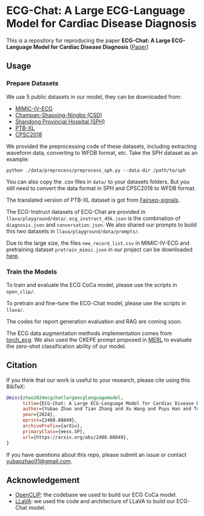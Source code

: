 # ECG-Chat: A Large ECG-Language Model for Cardiac Disease Diagnosis

This is a repository for reproducing the paper **ECG-Chat: A Large ECG-Language Model for Cardiac Disease Diagnosis** [[Paper](https://arxiv.org/abs/2408.08849)] 

## Usage
### Prepare Datasets
We use 5 public datasets in our model, they can be downloaded from:
* [MIMIC-IV-ECG](https://physionet.org/content/mimic-iv-ecg/1.0/)
* [Champan-Shaoxing-Ningbo (CSD)](https://physionet.org/content/ecg-arrhythmia/1.0.0/)
* [Shandong Provincial Hospital (SPH)](https://springernature.figshare.com/collections/A_large-scale_multi-label_12-lead_electrocardiogram_database_with_standardized_diagnostic_statements/5779802/1)
* [PTB-XL](https://physionet.org/content/ptb-xl/1.0.3/)
* [CPSC2018](http://2018.icbeb.org/Challenge.html)

We provided the preprocessing code of these datasets, including extracting waveform data, converting to WFDB format, etc. Take the SPH dataset as an example:
```shell
python ./data/preprocess/preprocess_sph.py --data-dir /path/to/sph
```
You can also copy the .csv files in `data/` to your datasets folders. But you still need to convert the data format in SPH and CPSC2018 to WFDB format. 

The translated version of PTB-XL dataset is got from [Fairseq-signals](https://github.com/Jwoo5/fairseq-signals).

The ECG-Instruct datasets of ECG-Chat are provided in `llava/playground/data/`. `ecg_instruct_45k.json` is the combination of `diagnosis.json` and `conversation.json`. We also shared our prompts to build this two datasets in `llava/playground/data/prompts/`.

Due to the large size, the files `new_record_list.csv` in MIMIC-IV-ECG and pretraining dataset `pretrain_mimic.json` in our project can be downloaded [here](https://www.dropbox.com/scl/fo/ccq5dxmdgg4shf02yjn8c/ANOQ1Hzj4KwHqa1b9r80uzc?rlkey=teysp3v6hg6o9uko2i4zbbjpn&st=exu3i9oo&dl=0).
### Train the Models
To train and evaluate the ECG CoCa model, please use the scripts in `open_clip/`.

To pretrain and fine-tune the ECG-Chat model, please use the scripts in `llava/`.

The codes for report generation evaluation and RAG are coming soon.

The ECG data augmentation methods implementation comes from [torch_ecg](https://github.com/DeepPSP/torch_ecg). We also used the CKEPE prompt proposed in [MERL](https://github.com/cheliu-computation/MERL-ICML2024) to evaluate the zero-shot classification ability of our model.

## Citation
If you think that our work is useful to your research, please cite using this BibTeX:
```bibtex
@misc{zhao2024ecgchatlargeecglanguagemodel,
      title={ECG-Chat: A Large ECG-Language Model for Cardiac Disease Diagnosis}, 
      author={Yubao Zhao and Tian Zhang and Xu Wang and Puyu Han and Tong Chen and Linlin Huang and Youzhu Jin and Jiaju Kang},
      year={2024},
      eprint={2408.08849},
      archivePrefix={arXiv},
      primaryClass={eess.SP},
      url={https://arxiv.org/abs/2408.08849}, 
}
```
If you have questions about this repo, please submit an issue or contact [yubaozhao01@gmail.com](mailto:yubaozhao01@gmail.com).

## Acknowledgement
- [OpenCLIP](https://github.com/mlfoundations/open_clip): the codebase we used to build our ECG CoCa model.
- [LLaVA](https://github.com/haotian-liu/LLaVA): we used the code and architecture of LLaVA to build our ECG-Chat model.